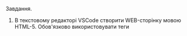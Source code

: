 Завдання.
1. В текстовому редакторі VSCode cтворити  WEB-сторінку мовою HTML-5.  Обов'язково використовувати теги <TITLE> І <META>. У TITLE вказати своє прізвище, ініціали та номер групи. В META - кодування сторінки, keywords, description
2. Створити 3 абзаци з інформацією про автора сторінки:
1-й - прізвище, ім'я, по батькові (використовувати тег H2);
2-й - інформацію про дату і місце народження;
3-й - інформацію про освіту (школа, університет).
3. Інформацію про ваше хобі -у вигляді ненумерованого списку (не менше 3-пунктів).
4. Три ваших улюблених книги або фільми  у вигляді нумерованого списку.
5. Абзац з описом самого вподобаного міста, де ви бували.
6. Додати фото цього міста.
7. Додати гіперпосилання на це фото з адресою сайту цього міста.
8. Робота з  Git.
9. Використання валідаторів HTML.

